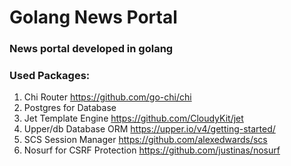 # Golang News Portal
### News portal developed in golang

### Used Packages:
1. Chi Router https://github.com/go-chi/chi
2. Postgres for Database
2. Jet Template Engine https://github.com/CloudyKit/jet
3. Upper/db Database ORM https://upper.io/v4/getting-started/
4. SCS Session Manager https://github.com/alexedwards/scs
5. Nosurf for CSRF Protection https://github.com/justinas/nosurf